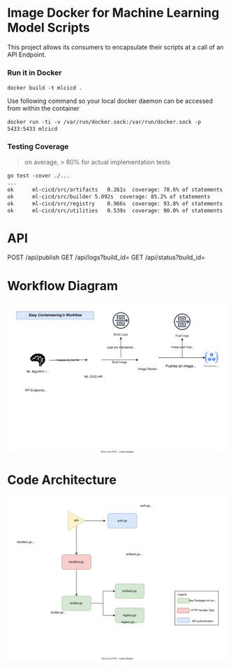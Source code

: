 # Image Docker for Machine Learning Model Scripts

This project allows its consumers to encapsulate their scripts at a call of an API Endpoint. 

### Run it in Docker
```
docker build -t mlcicd .
```
Use following command so your local docker daemon can be accessed from within the container

```
docker run -ti -v /var/run/docker.sock:/var/run/docker.sock -p 5433:5433 mlcicd
```
### Testing Coverage
> on average, > 80% for actual implementation tests
```
go test -cover ./...
...
ok  	ml-cicd/src/artifacts	0.261s	coverage: 78.6% of statements
ok  	ml-cicd/src/builder	5.092s	coverage: 85.2% of statements
ok  	ml-cicd/src/registry	0.966s	coverage: 93.8% of statements
ok  	ml-cicd/src/utilities	0.539s	coverage: 90.0% of statements
```

# API

POST /api/publish
GET /api/logs?build_id=
GET /api/status?build_id=

# Workflow Diagram

![workflow](./workflow.svg)

# Code Architecture

![architecture](./codearch.svg)
